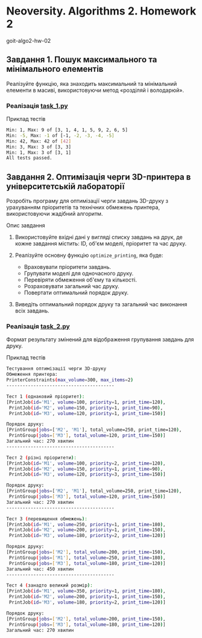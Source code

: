 # Neoversity. Algorithms 2. Homework 2

goit-algo2-hw-02

## Завдання 1. Пошук максимального та мінімального елементів

Реалізуйте функцію, яка знаходить максимальний та мінімальний елементи в масиві, використовуючи метод «розділяй і володарюй».

### Реалізація [task_1.py](src/task_1.py)

Приклад тестів

``` bash
Min: 1, Max: 9 of [3, 1, 4, 1, 5, 9, 2, 6, 5]
Min: -5, Max: -1 of [-1, -2, -3, -4, -5]
Min: 42, Max: 42 of [42]
Min: 3, Max: 3 of [3, 3]
Min: 1, Max: 3 of [3, 1]
All tests passed.
```

## Завдання 2. Оптимізація черги 3D-принтера в університетській лабораторії

Розробіть програму для оптимізації черги завдань 3D-друку з урахуванням пріоритетів та технічних обмежень принтера, використовуючи жадібний алгоритм.

Опис завдання

1. Використовуйте вхідні дані у вигляді списку завдань на друк, де кожне завдання містить: ID, об'єм моделі, пріоритет та час друку.

2. Реалізуйте основну функцію `optimize_printing`, яка буде:
    * Враховувати пріоритети завдань.
    * Групувати моделі для одночасного друку.
    * Перевіряти обмеження об'єму та кількості.
    * Розраховувати загальний час друку.
    * Повертати оптимальний порядок друку.

3. Виведіть оптимальний порядок друку та загальний час виконання всіх завдань.

### Реалізація [task_2.py](src/task_2.py)

Формат результату змінений для відображення групування завдань для друку.

Приклад тестів

``` bash
Тестування оптимізації черги 3D-друку
Обмеження принтера:
PrinterConstraints(max_volume=300, max_items=2)
----------------------------------------

Тест 1 (однаковий пріоритет):
[PrintJob(id='M1', volume=100, priority=1, print_time=120),
 PrintJob(id='M2', volume=150, priority=1, print_time=90),
 PrintJob(id='M3', volume=120, priority=1, print_time=150)]

Порядок друку:
[PrintGroup(jobs=['M2', 'M1'], total_volume=250, print_time=120),
 PrintGroup(jobs=['M3'], total_volume=120, print_time=150)]
Загальний час: 270 хвилин
----------------------------------------

Тест 2 (різні пріоритети):
[PrintJob(id='M1', volume=100, priority=2, print_time=120),
 PrintJob(id='M2', volume=150, priority=1, print_time=90),
 PrintJob(id='M3', volume=120, priority=3, print_time=150)]

Порядок друку:
[PrintGroup(jobs=['M2', 'M1'], total_volume=250, print_time=120),
 PrintGroup(jobs=['M3'], total_volume=120, print_time=150)]
Загальний час: 270 хвилин
----------------------------------------

Тест 3 (перевищення обмежень):
[PrintJob(id='M1', volume=250, priority=1, print_time=180),
 PrintJob(id='M2', volume=200, priority=1, print_time=150),
 PrintJob(id='M3', volume=180, priority=2, print_time=120)]

Порядок друку:
[PrintGroup(jobs=['M2'], total_volume=200, print_time=150),
 PrintGroup(jobs=['M1'], total_volume=250, print_time=180),
 PrintGroup(jobs=['M3'], total_volume=180, print_time=120)]
Загальний час: 450 хвилин
----------------------------------------

Тест 4 (занадто великий розмір):
[PrintJob(id='M1', volume=350, priority=1, print_time=180),
 PrintJob(id='M2', volume=200, priority=1, print_time=150),
 PrintJob(id='M3', volume=180, priority=2, print_time=120)]

Порядок друку:
[PrintGroup(jobs=['M2'], total_volume=200, print_time=150),
 PrintGroup(jobs=['M3'], total_volume=180, print_time=120)]
Загальний час: 270 хвилин
```

